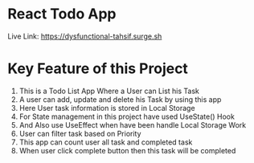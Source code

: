  # React Todo App
 Live Link: https://dysfunctional-tahsif.surge.sh

<h1>Key Feature of this Project</h1>
<ol>
  <li>This is a Todo List App Where a User can List his Task</li>
  <li>A user can add, update and delete his Task by using this app</li>
  <li>Here User task information is stored in Local Storage</li>
  <li>For State management in this project have used UseState() Hook</li>
  <li>And Also use UseEffect when have been handle Local Storage Work</li>
  <li>User can filter task based on Priority</li>
  <li>This app can count user all task and completed task</li>
  <li>When user click complete button then this task will be completed</li>
</ol>

